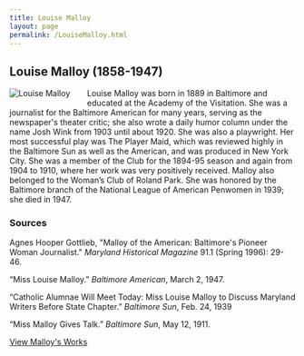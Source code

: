 ```yaml
---
title: Louise Malloy
layout: page
permalink: /LouiseMalloy.html
---
```


## Louise Malloy (1858-1947)
<div style="float: left;padding-right: 30px;padding-bottom: 15px;"><img src="https://elizajames.github.io/WLCB_draft/assets/img/LouiseMalloy.jpg" alt="Louise Malloy"></div>

Louise Malloy was born in 1889 in Baltimore and educated at the Academy of the Visitation. She was a journalist for the Baltimore American for many years, serving as the newspaper's theater critic; she also wrote a daily humor column under the name Josh Wink from 1903 until about 1920. She was also a playwright. Her most successful play was The Player Maid, which was reviewed highly in the Baltimore Sun as well as the American, and was produced in New York City. She was a member of the Club for the 1894-95 season and again from 1904 to 1910, where her work was very positively received. Malloy also belonged to the Woman’s Club of Roland Park. She was honored by the Baltimore branch of the National League of American Penwomen in 1939; she died in 1947.

### Sources

Agnes Hooper Gottlieb, "Malloy of the American: Baltimore's Pioneer Woman Journalist." *Maryland Historical Magazine* 91.1 (Spring 1996): 29-46.

“Miss Louise Malloy.” *Baltimore American*, March 2, 1947.

“Catholic Alumnae Will Meet Today: Miss Louise Malloy to Discuss Maryland Writers Before State Chapter.” *Baltimore Sun*, Feb. 24, 1939

“Miss Malloy Gives Talk.” *Baltimore Sun*, May 12, 1911.

[View Malloy's Works](https://elizajames.github.io/WLCB_draft/browse.html#malloy)